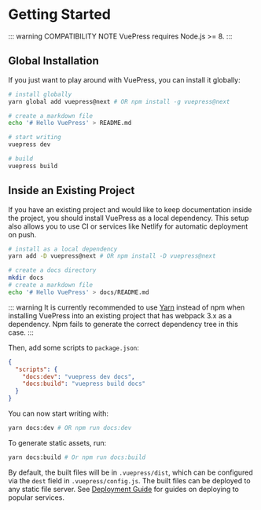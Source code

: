 # Getting Started

::: warning COMPATIBILITY NOTE
VuePress requires Node.js >= 8.
:::

## Global Installation

If you just want to play around with VuePress, you can install it globally:

``` bash
# install globally
yarn global add vuepress@next # OR npm install -g vuepress@next

# create a markdown file
echo '# Hello VuePress' > README.md

# start writing
vuepress dev

# build
vuepress build
```

## Inside an Existing Project

If you have an existing project and would like to keep documentation inside the project, you should install VuePress as a local dependency. This setup also allows you to use CI or services like Netlify for automatic deployment on push.

``` bash
# install as a local dependency
yarn add -D vuepress@next # OR npm install -D vuepress@next

# create a docs directory
mkdir docs
# create a markdown file
echo '# Hello VuePress' > docs/README.md
```

::: warning
It is currently recommended to use [Yarn](https://yarnpkg.com/en/) instead of npm when installing VuePress into an existing project that has webpack 3.x as a dependency. Npm fails to generate the correct dependency tree in this case.
:::

Then, add some scripts to `package.json`:

``` json
{
  "scripts": {
    "docs:dev": "vuepress dev docs",
    "docs:build": "vuepress build docs"
  }
}
```

You can now start writing with:

``` bash
yarn docs:dev # OR npm run docs:dev
```

To generate static assets, run:

``` bash
yarn docs:build # Or npm run docs:build
```

By default, the built files will be in `.vuepress/dist`, which can be configured via the `dest` field in `.vuepress/config.js`. The built files can be deployed to any static file server. See [Deployment Guide](deploy.md) for guides on deploying to popular services.
